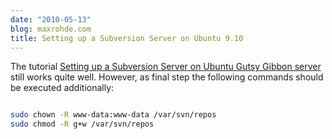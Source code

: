 ```yaml
---
date: "2010-05-13"
blog: maxrohde.com
title: Setting up a Subversion Server on Ubuntu 9.10
---
```


The tutorial [Setting up a Subversion Server on Ubuntu Gutsy Gibbon server](http://www.subversionary.org/howto/setting-up-a-subversion-server-on-ubuntu-gutsy-gibbon-server) still works quite well. However, as final step the following commands should be executed additionally:

```bash

sudo chown -R www-data:www-data /var/svn/repos
sudo chmod -R g+w /var/svn/repos
```